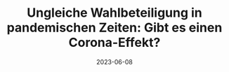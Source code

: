 ---
title: "Ungleiche Wahlbeteiligung in pandemischen Zeiten: Gibt es einen Corona-Effekt?"
collection: publications
permalink: /publication/wahlbeteiligung.md
date: 2023-06-08
venue: 'Die Bundestagswahl 2021. Analysen der Wahl-, Parteien-, Kommunikations- und Regierungsforschung'
paperurl: '/files/pdf/research/Under the Roof of Rebels.pdf'
link: 'https://doi.org/10.1093/isq/sqaa009'
code: 'https://doi.org/10.7910/DVN/BEKPWV'
citation: 'Birkenmaier, Lukas, Stefan Haußner, and Michael Kaeding. 2023 (Forthcoming). "Ungleiche Wahlbeteiligung in pandemischen Zeiten: Gibt es einen Corona-Effekt?." In <i>Die Bundestagswahl 2021. Analysen der Wahl-, Parteien-, Kommunikations- und Regierungsforschung</i>, edited by Karl-Rudolf Korte, Maximilian Schiffers, Arno Von Schuckmann, and Sandra Plümer, Wiesbaden: Springer VS.doi: tba.'
---
